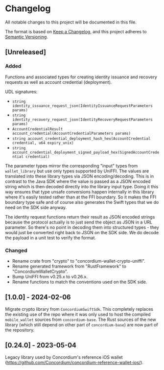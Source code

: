 # Changelog

All notable changes to this project will be documented in this file.

The format is based on [Keep a Changelog](https://keepachangelog.com/en/1.1.0/),
and this project adheres to [Semantic Versioning](https://semver.org/spec/v2.0.0.html).

## [Unreleased]

### Added

Functions and associated types for creating identity issuance and recovery requests as well as account credential (deployment).

UDL signatures:

- `string identity_issuance_request_json(IdentityIssuanceRequestParameters params)`
- `string identity_recovery_request_json(IdentityRecoveryRequestParameters params)`
- `AccountCredentialResult account_credential(AccountCredentialParameters params)`
- `string account_credential_deployment_hash_hex(AccountCredential credential, u64 expiry_unix)`
- `string account_credential_deployment_signed_payload_hex(SignedAccountCredential credential)`

The parameter types mirror the corresponding "input" types from `wallet_library` but use only types supported by UniFFI.
The values are translated into these library types via JSON encoding/decoding.
This is in contrast to the Java SDK where the value is passed as a JSON encoded string
which is then decoded directly into the library input type.
Doing it this way ensures that type unsafe conversions happen internally in this library where it's easily tested
rather than at the FFI boundary.
So it makes the FFI boundary type safe and of course also generates the Swift types that we do need on the SDK side anyway.

The identity request functions return their result as JSON encoded strings
because the protocol actually is to just send the object as JSON in a URL parameter.
So there's no point in decoding them into structured types - they would just be converted right back to JSON on the SDK side.
We do decode the payload in a unit test to verify the format.

### Changed

- Rename crate from "crypto" to "concordium-wallet-crypto-uniffi".
- Rename generated framework from "RustFramework" to "ConcordiumWalletCrypto".
- Bump UniFFI from v0.25.x to v0.26.x.
- Rename functions to match the conventions used on the SDK side.

## [1.0.0] - 2024-02-06

Migrate crypto library from `ConcordiumSwiftSdk`.
This completely replaces the existing use of the repo where it was only used to host the compiled `mobile_wallet` sources from `concordium-base`.
The Rust sources of the new library (which still depend on other part of `concordium-base`) are now part of the repository.

## [0.24.0] - 2023-05-04

Legacy library used by Concordium's reference iOS wallet (https://github.com/Concordium/concordium-reference-wallet-ios/).
